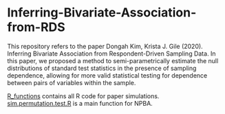 # Inferring-Bivariate-Association-from-RDS

This repository refers to the paper Dongah Kim, Krista J. Gile (2020). Inferring Bivariate Association from Respondent-Driven Sampling Data. In this paper, we proposed a method to semi-parametrically estimate the null distributions of standard test statistics in the presence of sampling dependence, allowing for more valid statistical testing for dependence between pairs of variables within the sample. 

[R_functions](https://github.com/donga0223/Inferring-Bivariate-Association-from-RDS/tree/master/R_functions) contains all R code for paper simulations. 
[sim.permutation.test.R](https://github.com/donga0223/Inferring-Bivariate-Association-from-RDS/blob/master/R_functions/sim.permutation.test.R) is a main function for NPBA. 
